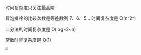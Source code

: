 时间复杂度只关注最高阶

冒泡排序的比较次数是等差数列 7、6、5... 时间复杂度是 O(n^2^)

二分法的时间复杂度是 O(log~2~n)

常数时间复杂度是 O(1)

<img src="C:\ImageA\20231008102730.png" style="zoom:50%;" />